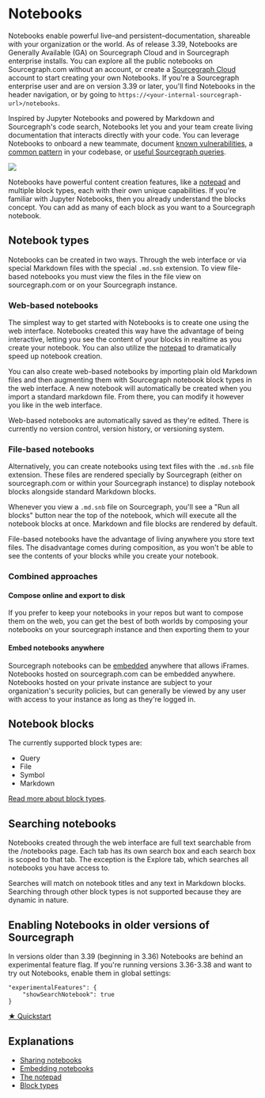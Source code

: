 <style>

.markdown-body h2 {
  margin-top: 2em;
}

.markdown-body ul {
  list-style:none;
  padding-left: 1em;
}

.markdown-body ul li {
  margin: 0.5em 0;
}

.markdown-body ul li:before {
  content: '';
  display: inline-block;
  height: 1.2em;
  width: 1em;
  background-size: contain;
  background-repeat: no-repeat;
  background-image: url(code_monitoring/file-icon.svg);
  margin-right: 0.5em;
  margin-bottom: -0.29em;
}

body.theme-dark .markdown-body ul li:before {
  filter: invert(50%);
}

</style>

# Notebooks
Notebooks enable powerful live–and persistent–documentation, shareable with your organization or the world. As of release 3.39, Notebooks are Generally Available (GA) on Sourcegraph Cloud and in Sourcegraph enterprise installs. You can explore all the public notebooks on Sourcegraph.com without an account, or create a [Sourcegraph Cloud](https://about.sourcegraph.com/get-started/cloud) account to start creating your own Notebooks. If you're a Sourcegraph enterprise user and are on version 3.39 or later, you'll find Notebooks in the header navigation, or by going to `https://<your-internal-sourcegraph-url>/notebooks`.

Inspired by Jupyter Notebooks and powered by Markdown and Sourcegraph's code search, Notebooks let you and your team create living documentation that interacts directly with your code. You can leverage Notebooks to onboard a new teammate, document [known vulnerabilities](https://sourcegraph.com/notebooks/Tm90ZWJvb2s6MQ==), a [common pattern](https://sourcegraph.com/notebooks/Tm90ZWJvb2s6OTI=) in your codebase, or [useful Sourcegraph queries](https://sourcegraph.com/notebooks/Tm90ZWJvb2s6MTU=).

![](https://storage.googleapis.com/sourcegraph-assets/docs/images/notebooks/notebooks_home.gif)

Notebooks have powerful content creation features, like a [notepad](../notebooks/notepad.md) and multiple block types, each with their own unique capabilities. If you're familiar with Jupyter Notebooks, then you already understand the blocks concept. You can add as many of each block as you want to a Sourcegraph notebook.

## Notebook types
Notebooks can be created in two ways. Through the web interface or via special Markdown files with the special `.md.snb` extension. To view file-based notebooks you must view the files in the file view on sourcegraph.com or on your Sourcegraph instance.

### Web-based notebooks
The simplest way to get started with Notebooks is to create one using the web interface. Notebooks created this way have the advantage of being interactive, letting you see the content of your blocks in realtime as you create your notebook. You can also utilize the [notepad](../notebooks/notepad.md) to dramatically speed up notebook creation.

You can also create web-based notebooks by importing plain old Markdown files and then augmenting them with Sourcegraph notebook block types in the web interface. A new notebook will automatically be created when you import a standard markdown file. From there, you can modify it however you like in the web interface.

Web-based notebooks are automatically saved as they're edited. There is currently no version control, version history, or versioning system.

### File-based notebooks
Alternatively, you can create notebooks using text files with the `.md.snb` file extension. These files are rendered specially by Sourcegraph (either on sourcegraph.com or within your Sourcegraph instance) to display notebook blocks alongside standard Markdown blocks.

Whenever you view a `.md.snb` file on Sourcegraph, you'll see a "Run all blocks" button near the top of the notebook, which will execute all the notebook blocks at once. Markdown and file blocks are rendered by default.

File-based notebooks have the advantage of living anywhere you store text files. The disadvantage comes during composition, as you won't be able to see the contents of your blocks while you create your notebook.

### Combined approaches
#### Compose online and export to disk
If you prefer to keep your notebooks in your repos but want to compose them on the web, you can get the best of both worlds by composing your notebooks on your sourcegraph instance and then exporting them to your 

#### Embed notebooks anywhere
Sourcegraph notebooks can be [embedded](../notebooks/notebook-embedding.md) anywhere that allows iFrames. Notebooks hosted on sourcegraph.com can be embedded anywhere. Notebooks hosted on your private instance are subject to your organization's security policies, but can generally be viewed by any user with access to your instance as long as they're logged in.

## Notebook blocks
The currently supported block types are:
- Query
- File
- Symbol
- Markdown

[Read more about block types](../notebooks/blocks.md).

## Searching notebooks
Notebooks created through the web interface are full text searchable from the /notebooks page. Each tab has its own search box and each search box is scoped to that tab. The exception is the Explore tab, which searches all notebooks you have access to.

Searches will match on notebook titles and any text in Markdown blocks. Searching through other block types is not supported because they are dynamic in nature.


## Enabling Notebooks in older versions of Sourcegraph
In versions older than 3.39 (beginning in 3.36) Notebooks are behind an experimental feature flag. If you're running versions 3.36-3.38 and want to try out Notebooks, enable them in global settings:

```
"experimentalFeatures": {
    "showSearchNotebook": true
}
```

<div class="cta-group">
  <a class="btn btn-primary" href="quickstart">★ Quickstart</a>
</div>

## Explanations
- [Sharing notebooks](../notebooks/notebook-sharing.md)
- [Embedding notebooks](../notebooks/notebook-embedding.md)
- [The notepad](../notebooks/notepad.md)
- [Block types](../notebooks/blocks.md)
